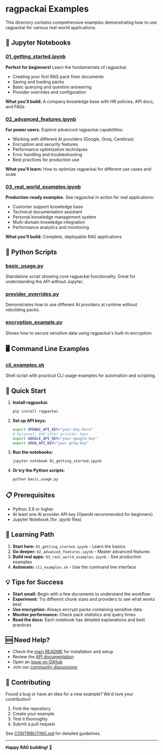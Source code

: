 # ragpackai Examples

This directory contains comprehensive examples demonstrating how to use ragpackai for various real-world applications.

## 📓 Jupyter Notebooks

### [01_getting_started.ipynb](01_getting_started.ipynb)
**Perfect for beginners!** Learn the fundamentals of ragpackai:
- Creating your first RAG pack from documents
- Saving and loading packs
- Basic querying and question answering
- Provider overrides and configuration

**What you'll build:** A company knowledge base with HR policies, API docs, and FAQs

### [02_advanced_features.ipynb](02_advanced_features.ipynb)
**For power users.** Explore advanced ragpackai capabilities:
- Working with different AI providers (Google, Groq, Cerebras)
- Encryption and security features
- Performance optimization techniques
- Error handling and troubleshooting
- Best practices for production use

**What you'll learn:** How to optimize ragpackai for different use cases and scale

### [03_real_world_examples.ipynb](03_real_world_examples.ipynb)
**Production-ready examples.** See ragpackai in action for real applications:
- Customer support knowledge base
- Technical documentation assistant
- Personal knowledge management system
- Multi-domain knowledge integration
- Performance analytics and monitoring

**What you'll build:** Complete, deployable RAG applications

## 🐍 Python Scripts

### [basic_usage.py](basic_usage.py)
Standalone script showing core ragpackai functionality. Great for understanding the API without Jupyter.

### [provider_overrides.py](provider_overrides.py)
Demonstrates how to use different AI providers at runtime without rebuilding packs.

### [encryption_example.py](encryption_example.py)
Shows how to secure sensitive data using ragpackai's built-in encryption.

## 🖥️ Command Line Examples

### [cli_examples.sh](cli_examples.sh)
Shell script with practical CLI usage examples for automation and scripting.

## 🚀 Quick Start

1. **Install ragpackai:**
   ```bash
   pip install ragpackai
   ```

2. **Set up API keys:**
   ```bash
   export OPENAI_API_KEY="your-key-here"
   # Optional: Add other provider keys
   export GOOGLE_API_KEY="your-google-key"
   export GROQ_API_KEY="your-groq-key"
   ```

3. **Run the notebooks:**
   ```bash
   jupyter notebook 01_getting_started.ipynb
   ```

4. **Or try the Python scripts:**
   ```bash
   python basic_usage.py
   ```

## 📋 Prerequisites

- Python 3.9 or higher
- At least one AI provider API key (OpenAI recommended for beginners)
- Jupyter Notebook (for .ipynb files)

## 🎯 Learning Path

1. **Start here:** `01_getting_started.ipynb` - Learn the basics
2. **Go deeper:** `02_advanced_features.ipynb` - Master advanced features  
3. **Build real apps:** `03_real_world_examples.ipynb` - See production examples
4. **Automate:** `cli_examples.sh` - Use the command line interface

## 💡 Tips for Success

- **Start small:** Begin with a few documents to understand the workflow
- **Experiment:** Try different chunk sizes and providers to see what works best
- **Use encryption:** Always encrypt packs containing sensitive data
- **Monitor performance:** Check pack statistics and query times
- **Read the docs:** Each notebook has detailed explanations and best practices

## 🆘 Need Help?

- Check the [main README](../README.md) for installation and setup
- Review the [API documentation](https://AIMLDev726.readthedocs.io/)
- Open an [issue on GitHub](https://github.com/AIMLDev726/ragpackai/issues)
- Join our [community discussions](https://github.com/AIMLDev726/ragpackai/discussions)

## 🤝 Contributing

Found a bug or have an idea for a new example? We'd love your contribution!

1. Fork the repository
2. Create your example
3. Test it thoroughly
4. Submit a pull request

See [CONTRIBUTING.md](../CONTRIBUTING.md) for detailed guidelines.

---

**Happy RAG building!** 🚀